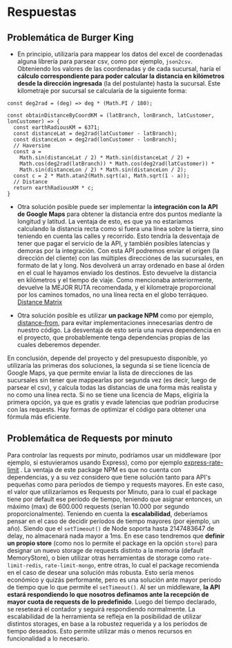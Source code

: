 # Respuestas

## Problemática de Burger King

- En principio, utilizaría para mappear los datos del excel de coordenadas alguna librería para parsear csv, como por ejemplo, `json2csv`. Obteniendo los valores de las coordenadas y de cada sucursal, haría el **cálculo correspondiente para poder calcular la distancia en kilómetros desde la dirección ingresada** (la del postulante) hasta la sucursal. Este kilometraje por sucursal se calcularía de la siguiente forma:

```
const deg2rad = (deg) => deg * (Math.PI / 180);

const obtainDistanceByCoordKM = (latBranch, lonBranch, latCustomer, lonCustomer) => {
  const earthRadiousKM = 6371;
  const distanceLat = deg2rad(latCustomer - latBranch);
  const distanceLon = deg2rad(lonCustomer - lonBranch);
  // Haversine
  const a = 
    Math.sin(distanceLat / 2) * Math.sin(distanceLat / 2) +
    Math.cos(deg2rad(latBranch)) * Math.cos(deg2rad(latCustomer)) * 
    Math.sin(distanceLon / 2) * Math.sin(distanceLon / 2); 
  const c = 2 * Math.atan2(Math.sqrt(a), Math.sqrt(1 - a)); 
  // Distance
  return earthRadiousKM * c;
}
```

- Otra solución posible puede ser implementar la **integración con la API de Google Maps** para obtener la distancia entre dos puntos mediante la longitud y latitud. La ventaja de esto, es que ya no estaríamos calculando la distancia recta como si fuera una línea sobre la tierra, sino teniendo en cuenta las calles y recorrido. Esto tendría la desventaja de tener que pagar el servicio de la API, y también posibles latencias y demoras por la integración. Con esta API podremos enviar el origen (la dirección del cliente) con las múltiples direcciónes de las sucursales, en formato de lat y long. Nos devolverá un array ordenado en base al órden en  el cual le hayamos enviado los destinos. Esto devuelve la distancia en kilómetros y el tiempo de viaje. Como mencionaba anteriormente, devuelve la MEJOR RUTA recomendada, y el kilometraje proporcional por los caminos tomados, no una línea recta en el globo terráqueo.
[Distance Matrix](https://developers.google.com/maps/documentation/distance-matrix/overview?hl=es-419)

- Otra solución posible es utilizar **un package NPM** como por ejemplo, [distance-from](https://www.npmjs.com/package/distance-from), para evitar implementaciones innecesarias dentro de nuestro código. La desventaja de esto sería una nueva dependencia en el proyecto, que probablemente tenga dependencias propias de las cuales deberemos depender.

En conclusión, depende del proyecto y del presupuesto disponible, yo utilizaría las primeras dos soluciones, la segunda si se 
tiene licencia de Google Maps, ya que permite enviar la lista de direcciones de las sucursales sin tener que mappearlas por segunda
vez (es decir, luego de parsear el csv), y calcula todas las distancias de una forma más realista y no como una línea recta. Si no
se tiene una licencia de Maps, eligiría la primera opción, ya que es gratis y evade latencias que podrían producirse con las 
requests. Hay formas de optimizar el código para obtener una fórmula más eficiente.


## Problemática de Requests por minuto

Para controlar las requests por minuto, podríamos usar un middleware (por ejemplo, si estuvieramos usando Express), como por ejemplo [express-rate-limit](http://npmjs.com/package/express-rate-limit) . La ventaja de este package NPM es que no cuenta con dependencias, y a su vez considero que tiene solución tanto para API's pequeñas como para períodos de tiempo y requests mayores. En este caso, el valor que utilizaríamos es Requests por Minuto, para lo cual el package tiene por default ese período de tiempo, teniendo que asignar entonces, un máximo (max) de 600.000 requests (serían 10.000 por segundo proporcionalmente). 
Teniendo en cuenta la **escalabilidad**, deberíamos pensar en el caso de decidir períodos de tiempo mayores (por ejemplo, un año). Siendo que el `setTimeout()` de Node soporta hasta 2147483647 de delay, no almacenará nada mayor a 1ms. En ese caso tendremos que **definir un propio store** (como nos lo permite el package en la opción `store`) para designar un nuevo storage de requests distinto a la memoria (default MemoryStore), o bien utilizar otras herramientas de storage como `rate-limit-redis`, `rate-limit-mongo`, entre otras, lo cual el package recomienda en el caso de desear una solución más robusta. Esto sería menos económico y quizás performante, pero es una solución ante mayor período de tiempo que lo que permite el `setTimeout()`. 
Al ser un middleware, **la API estará respondiendo lo que nosotros definamos ante la recepción de mayor cuota de requests de lo predefinido**. Luego del tiempo declarado, se reseteará el contador y seguirá respondiendo normalmente.
La escalabilidad de la herramienta se refleja en la posibilidad de utilizar distintos storages, en base a la robustez requerida
y a los períodos de tiempo deseados. Esto permite utilizar más o menos recursos en funcionalidad a lo necesario.


